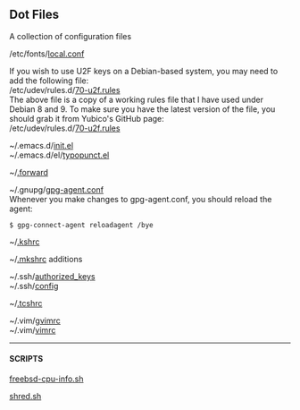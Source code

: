 ## Dot Files
A collection of configuration files

/etc/fonts/[local.conf](dot-files/fonts-local.conf)

If you wish to use U2F keys on a Debian-based system, you may need to add the following file:  
/etc/udev/rules.d/[70-u2f.rules](dot-files/70-u2f.rules)  
The above file is a copy of a working rules file that I have used under Debian 8 and 9. To make sure you have the latest version of the file, you should grab it from Yubico's GitHub page:  
/etc/udev/rules.d/[70-u2f.rules](https://github.com/Yubico/libu2f-host/blob/master/70-u2f.rules)  

~/.emacs.d/[init.el](dot-files/emacs.d-init.el.txt)  
~/.emacs.d/el/[typopunct.el](dot-files/typopunct.el)  

~/[.forward](dot-files/forward.txt)

~/.gnupg/[gpg-agent.conf](dot-files/gpg-agent.conf.txt)  
Whenever you make changes to gpg-agent.conf, you should reload the agent:
```
$ gpg-connect-agent reloadagent /bye
```

~/[.kshrc](dot-files/kshrc.txt)

~/[.mkshrc](dot-files/mkshrc.txt) additions

~/.ssh/[authorized_keys](dot-files/authorized_keys.txt)  
~/.ssh/[config](dot-files/ssh-config.txt)

~/[.tcshrc](dot-files/tcshrc.txt)

~/.vim/[gvimrc](dot-files/gvimrc.txt)  
~/.vim/[vimrc](dot-files/vimrc.txt)

- - - 

#### SCRIPTS

[freebsd-cpu-info.sh](dot-files/freebsd-cpu-info.sh.txt)

[shred.sh](dot-files/shred.sh.txt)
